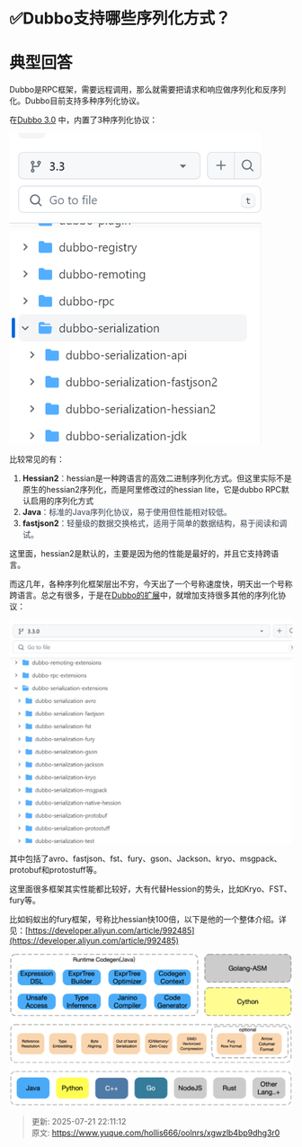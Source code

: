 # ✅Dubbo支持哪些序列化方式？

# 典型回答


Dubbo是RPC框架，需要远程调用，那么就需要把请求和响应做序列化和反序列化。Dubbo目前支持多种序列化协议。



在[Dubbo 3.0](https://github.com/apache/dubbo/tree/3.3/dubbo-serialization) 中，内置了3种序列化协议：

![1704532702023-a1278f43-e27b-454b-be83-e59cadb48006.png](./img/KP-289RqdbieVuA7/1704532702023-a1278f43-e27b-454b-be83-e59cadb48006-464642.png)



比较常见的有：



1. **<font style="color:rgb(34, 34, 34);">Hessian2</font>**<font style="color:rgb(55, 65, 81);">：</font>hessian是一种跨语言的高效二进制序列化方式。但这里实际不是原生的hessian2序列化，而是阿里修改过的hessian lite，它是dubbo RPC默认启用的序列化方式
2. **Java**<font style="color:rgb(55, 65, 81);">：标准的Java序列化协议，易于使用但性能相对较低。</font>
3. **fastjson2**<font style="color:rgb(55, 65, 81);">：轻量级的数据交换格式，适用于简单的数据结构，易于阅读和调试。</font>

<font style="color:rgb(55, 65, 81);"></font>

这里面，hessian2是默认的，主要是因为他的性能是最好的，并且它支持跨语言。



而这几年，各种序列化框架层出不穷，今天出了一个号称速度快，明天出一个号称跨语言。总之有很多，于是在[Dubbo的扩展](https://github.com/apache/dubbo-spi-extensions)中，就增加支持很多其他的序列化协议：

<font style="color:rgb(55, 65, 81);"></font>

![1704532830505-c3cefb9f-1ece-484b-b2b1-946738da21ad.png](./img/KP-289RqdbieVuA7/1704532830505-c3cefb9f-1ece-484b-b2b1-946738da21ad-642832.png)

<font style="color:rgb(55, 65, 81);"></font>

<font style="color:rgb(55, 65, 81);"></font>

其中包括了avro、fastjson、fst、fury、gson、Jackson、kryo、msgpack、protobuf和protostuff等。



这里面很多框架其实性能都比较好，大有代替Hession的势头，比如Kryo、FST、fury等。



比如蚂蚁出的fury框架，号称比hessian快100倍，以下是他的一个整体介绍。详见：[https://developer.aliyun.com/article/992485](https://developer.aliyun.com/article/992485)



![1704533239946-e7a0107a-4e48-42cb-8e3c-54a46795a371.png](./img/KP-289RqdbieVuA7/1704533239946-e7a0107a-4e48-42cb-8e3c-54a46795a371-495542.png)



> 更新: 2025-07-21 22:11:12  
> 原文: <https://www.yuque.com/hollis666/oolnrs/xgwzlb4bp9dhg3r0>